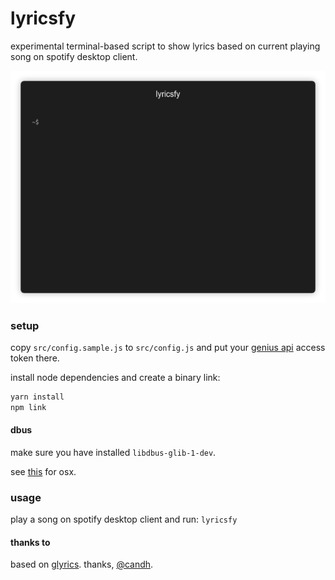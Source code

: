 # lyricsfy

experimental terminal-based script to show lyrics based on current playing song on spotify desktop client.

![Demo](https://github.com/izn/lyricsfy/blob/master/demo.gif)

### setup

copy `src/config.sample.js` to `src/config.js` and put your [genius api](https://genius.com/api-clients) access token there.

install node dependencies and create a binary link:

```sh
yarn install
npm link
```

#### dbus

make sure you have installed `libdbus-glib-1-dev`.

see [this](https://github.com/zbentley/dbus-osx-examples/tree/master/installation) for osx.

### usage

play a song on spotify desktop client and run: `lyricsfy`

#### thanks to

based on [glyrics](https://github.com/candh/glyrics). thanks, [@candh](https://github.com/candh).

